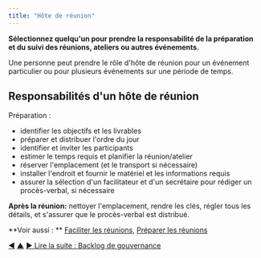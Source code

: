 ```yaml
---
title: "Hôte de réunion"
---
```



<strong>Sélectionnez quelqu'un pour prendre la responsabilité de la préparation et du suivi des réunions, ateliers ou autres événements.</strong>

Une personne peut prendre le rôle d'hôte de réunion pour un événement particulier ou pour plusieurs événements sur une période de temps.

## Responsabilités d'un hôte de réunion

Préparation :

- identifier les objectifs et les livrables
- préparer et distribuer l'ordre du jour
- identifier et inviter les participants
- estimer le temps requis et planifier la réunion/atelier
- réserver l'emplacement (et le transport si nécessaire)
- installer l'endroit et fournir le matériel et les informations requis
- assurer la sélection d'un facilitateur et d'un secrétaire pour rédiger un procès-verbal, si nécessaire

**Après la réunion:** nettoyer l'emplacement, rendre les clés, régler tous les détails, et s'assurer que le procès-verbal est distribué.

**Voir aussi : ** [Faciliter les réunions](facilitate-meetings.html), [Préparer les réunions](prepare-for-meetings.html)

<div class="bottom-nav">
<a href="evaluate-meetings.html" title="Retour à : Évaluer les réunions">◀</a> <a href="meeting-practices.html" title="Remonter: Se réunir">▲</a> <a href="governance-backlog.html" title="">▶ Lire la suite : Backlog de gouvernance</a>
</div>


<script type="text/javascript">
Mousetrap.bind('g n', function() {
    window.location.href = 'governance-backlog.html';
    return false;
});
</script>

